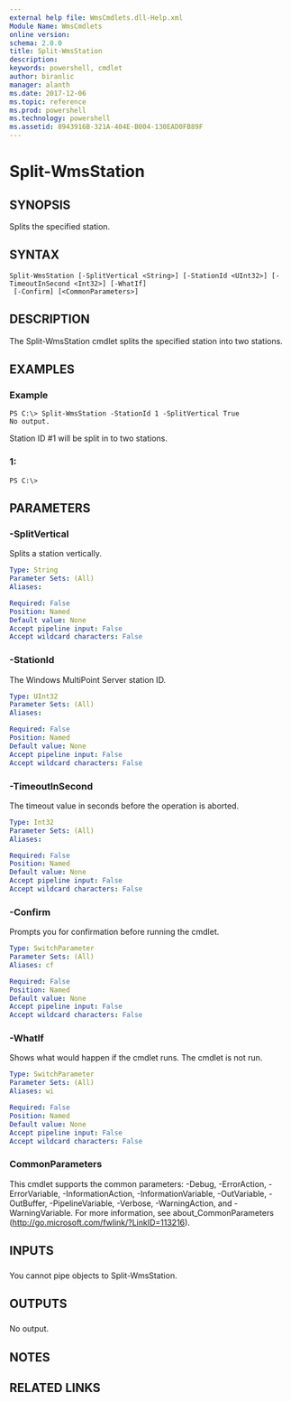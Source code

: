 ```yaml
---
external help file: WmsCmdlets.dll-Help.xml
Module Name: WmsCmdlets
online version: 
schema: 2.0.0
title: Split-WmsStation
description: 
keywords: powershell, cmdlet
author: biranlic
manager: alanth
ms.date: 2017-12-06
ms.topic: reference
ms.prod: powershell
ms.technology: powershell
ms.assetid: 8943916B-321A-404E-B004-130EAD0FB89F
---
```


# Split-WmsStation

## SYNOPSIS
Splits the specified station.

## SYNTAX

```
Split-WmsStation [-SplitVertical <String>] [-StationId <UInt32>] [-TimeoutInSecond <Int32>] [-WhatIf]
 [-Confirm] [<CommonParameters>]
```

## DESCRIPTION
The Split-WmsStation cmdlet splits the specified station into two stations.

## EXAMPLES

### Example
```
PS C:\> Split-WmsStation -StationId 1 -SplitVertical True
No output.
```

Station ID #1 will be split in to two stations.

### 1:
```
PS C:\>
```

## PARAMETERS

### -SplitVertical
Splits a station vertically.

```yaml
Type: String
Parameter Sets: (All)
Aliases: 

Required: False
Position: Named
Default value: None
Accept pipeline input: False
Accept wildcard characters: False
```

### -StationId
The Windows MultiPoint Server station ID.

```yaml
Type: UInt32
Parameter Sets: (All)
Aliases: 

Required: False
Position: Named
Default value: None
Accept pipeline input: False
Accept wildcard characters: False
```

### -TimeoutInSecond
The timeout value in seconds before the operation is aborted.

```yaml
Type: Int32
Parameter Sets: (All)
Aliases: 

Required: False
Position: Named
Default value: None
Accept pipeline input: False
Accept wildcard characters: False
```

### -Confirm
Prompts you for confirmation before running the cmdlet.

```yaml
Type: SwitchParameter
Parameter Sets: (All)
Aliases: cf

Required: False
Position: Named
Default value: None
Accept pipeline input: False
Accept wildcard characters: False
```

### -WhatIf
Shows what would happen if the cmdlet runs. The cmdlet is not run.

```yaml
Type: SwitchParameter
Parameter Sets: (All)
Aliases: wi

Required: False
Position: Named
Default value: None
Accept pipeline input: False
Accept wildcard characters: False
```

### CommonParameters
This cmdlet supports the common parameters: -Debug, -ErrorAction, -ErrorVariable, -InformationAction, -InformationVariable, -OutVariable, -OutBuffer, -PipelineVariable, -Verbose, -WarningAction, and -WarningVariable. For more information, see about_CommonParameters (http://go.microsoft.com/fwlink/?LinkID=113216).

## INPUTS

###  
You cannot pipe objects to Split-WmsStation.

## OUTPUTS

###  
No output.

## NOTES

## RELATED LINKS

